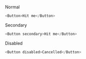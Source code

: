 Normal
```js
<Button>Hit me</Button>
```

Secondary
```js
<Button secondary>Hit me</Button>
```

Disabled
```js
<Button disabled>Cancelled</Button>
```
